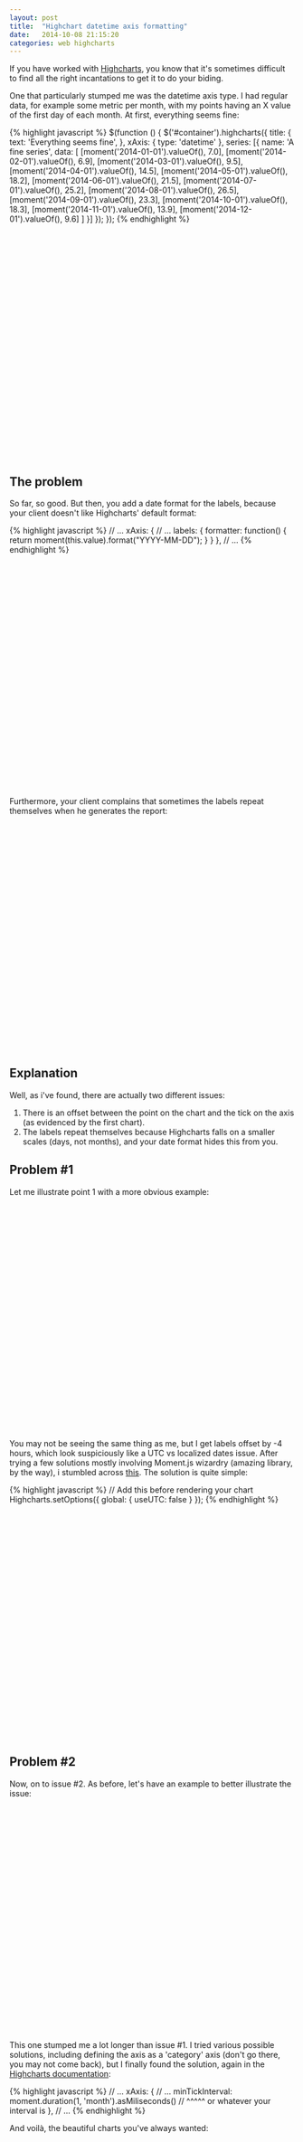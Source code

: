 ```yaml
---
layout: post
title:  "Highchart datetime axis formatting"
date:   2014-10-08 21:15:20
categories: web highcharts
---
```

<script src="http://ajax.googleapis.com/ajax/libs/jquery/1.8.2/jquery.min.js"></script>
<script src="http://momentjs.com/downloads/moment.js"></script>
<script src="http://code.highcharts.com/highcharts.js"></script>

If you have worked with [Highcharts][highcharts], you know that it's sometimes difficult to find all the right incantations to get it to do your biding.

One that particularly stumped me was the datetime axis type. I had regular data, for example some metric per month, with my points having an X value of the first day of each month. At first, everything seems fine:


{% highlight javascript %}
$(function () {
  $('#container').highcharts({
    title: {
      text: 'Everything seems fine',
    },
    xAxis: {
      type: 'datetime'
    },
    series: [{
      name: 'A fine series',
      data: [
        [moment('2014-01-01').valueOf(), 7.0],
        [moment('2014-02-01').valueOf(), 6.9],
        [moment('2014-03-01').valueOf(), 9.5],
        [moment('2014-04-01').valueOf(), 14.5],
        [moment('2014-05-01').valueOf(), 18.2],
        [moment('2014-06-01').valueOf(), 21.5],
        [moment('2014-07-01').valueOf(), 25.2],
        [moment('2014-08-01').valueOf(), 26.5],
        [moment('2014-09-01').valueOf(), 23.3],
        [moment('2014-10-01').valueOf(), 18.3],
        [moment('2014-11-01').valueOf(), 13.9],
        [moment('2014-12-01').valueOf(), 9.6]
      ]
    }]
  });
});
{% endhighlight %}

<div id="container-fine" style="min-width: 310px; height: 400px; margin: 0 auto"></div>

<script type="text/javascript">
$(function () {
  $('#container-fine').highcharts({
    title: {
      text: 'Everything seems fine',
    },
    xAxis: {
      type: 'datetime',
    },
    series: [{
      name: 'See? Fine.',
      data: [
        [moment('2014-01-01').valueOf(), 7.0],
        [moment('2014-02-01').valueOf(), 6.9],
        [moment('2014-03-01').valueOf(), 9.5],
        [moment('2014-04-01').valueOf(), 14.5],
        [moment('2014-05-01').valueOf(), 18.2],
        [moment('2014-06-01').valueOf(), 21.5],
        [moment('2014-07-01').valueOf(), 25.2],
        [moment('2014-08-01').valueOf(), 26.5],
        [moment('2014-09-01').valueOf(), 23.3],
        [moment('2014-10-01').valueOf(), 18.3],
        [moment('2014-11-01').valueOf(), 13.9],
        [moment('2014-12-01').valueOf(), 9.6]
      ]
    }]
  });
});
</script>

The problem
-----------

So far, so good. But then, you add a date format for the labels, because your client doesn't like Highcharts' default format:

{% highlight javascript %}
    // ...
    xAxis: {
      // ...
      labels: {
        formatter: function() {
          return moment(this.value).format("YYYY-MM-DD");
        }
      }
    },
    // ...
{% endhighlight %}

<div id="container-offbyone" style="min-width: 310px; height: 400px; margin: 0 auto"></div>

<script type="text/javascript">
$(function () {
  $('#container-offbyone').highcharts({
    title: {
      text: 'My Labels!',
    },
    xAxis: {
      type: 'datetime',
      labels: {
        formatter: function() {
          return moment(this.value).format("YYYY-MM");
        }
      }
    },
    series: [{
      name: 'What happened to my labels?!?',
      data: [
        [moment('2014-01-01').valueOf(), 7.0],
        [moment('2014-02-01').valueOf(), 6.9],
        [moment('2014-03-01').valueOf(), 9.5],
        [moment('2014-04-01').valueOf(), 14.5],
        [moment('2014-05-01').valueOf(), 18.2],
        [moment('2014-06-01').valueOf(), 21.5],
        [moment('2014-07-01').valueOf(), 25.2],
        [moment('2014-08-01').valueOf(), 26.5],
        [moment('2014-09-01').valueOf(), 23.3],
        [moment('2014-10-01').valueOf(), 18.3],
        [moment('2014-11-01').valueOf(), 13.9],
        [moment('2014-12-01').valueOf(), 9.6]
      ]
    }]
  });
});
</script>

Furthermore, your client complains that sometimes the labels repeat themselves when he generates the report:

<div id="container-repeatingdates" style="min-width: 310px; height: 400px; margin: 0 auto"></div>

<script type="text/javascript">
$(function () {
  $('#container-repeatingdates').highcharts({
    title: {
      text: 'What?',
    },
    xAxis: {
      type: 'datetime',
      labels: {
        formatter: function() {
          return moment(this.value).format("YYYY-MM");
        }
      }
    },
    series: [{
      name: 'That\'s impossible!',
      data: [
        [moment('2014-01-01').valueOf(), 7.0],
        [moment('2014-02-01').valueOf(), 6.9],
        [moment('2014-03-01').valueOf(), 9.5],

        /*
        */
      ]
    }]
  });
});
</script>

Explanation
-----------

Well, as i've found, there are actually two different issues:

1. There is an offset between the point on the chart and the tick on the axis (as evidenced by the first chart).
2. The labels repeat themselves because Highcharts falls on a smaller scales (days, not months), and your date format hides this from you.

Problem #1
----------

Let me illustrate point 1 with a more obvious example:

<div id="container-offbyone-worse" style="min-width: 310px; height: 400px; margin: 0 auto"></div>

<script type="text/javascript">
$(function () {
  $('#container-offbyone-worse').highcharts({
    title: {
      text: 'Issue #1',
    },
    xAxis: {
      type: 'datetime',
      labels: {
        formatter: function() {
          return moment(this.value).format("YYYY-MM-DD HH:mm:ss");
        }
      }
    },
    series: [{
      name: 'It should be obvious',
      data: [
        [moment('2014-01-01').valueOf(), 7.0],
        [moment('2014-01-02').valueOf(), 6.9],
        [moment('2014-01-03').valueOf(), 9.5],
        [moment('2014-01-04').valueOf(), 14.5],
        [moment('2014-01-05').valueOf(), 18.2],
        [moment('2014-01-06').valueOf(), 21.5],
        [moment('2014-01-07').valueOf(), 25.2],
        [moment('2014-01-08').valueOf(), 26.5],
        [moment('2014-01-09').valueOf(), 23.3],
        [moment('2014-01-10').valueOf(), 18.3],
        [moment('2014-01-11').valueOf(), 13.9],
        [moment('2014-01-12').valueOf(), 9.6]
      ]
    }]
  });
});
</script>

You may not be seeing the same thing as me, but I get labels offset by -4 hours, which look suspiciously like a UTC vs localized dates issue. After trying a few solutions mostly involving Moment.js wizardry (amazing library, by the way), i stumbled across [this][highcharts-useUTC-doc]. The solution is quite simple:

{% highlight javascript %}
// Add this before rendering your chart
Highcharts.setOptions({
  global: {
    useUTC: false
  }
});
{% endhighlight %}

<div id="container-offbyone-fixed" style="min-width: 310px; height: 400px; margin: 0 auto"></div>

<script type="text/javascript">
$(function () {
  Highcharts.setOptions({
    global: {
      useUTC: false
    }
  });
  $('#container-offbyone-fixed').highcharts({
    title: {
      text: 'Issue #1, fixed',
    },
    xAxis: {
      type: 'datetime',
      labels: {
        formatter: function() {
          return moment(this.value).format("YYYY-MM-DD HH:mm:ss");
        }
      }
    },
    series: [{
      name: 'Yay!',
      data: [
        [moment('2014-01-01').valueOf(), 7.0],
        [moment('2014-01-02').valueOf(), 6.9],
        [moment('2014-01-03').valueOf(), 9.5],
        [moment('2014-01-04').valueOf(), 14.5],
        [moment('2014-01-05').valueOf(), 18.2],
        [moment('2014-01-06').valueOf(), 21.5],
        [moment('2014-01-07').valueOf(), 25.2],
        [moment('2014-01-08').valueOf(), 26.5],
        [moment('2014-01-09').valueOf(), 23.3],
        [moment('2014-01-10').valueOf(), 18.3],
        [moment('2014-01-11').valueOf(), 13.9],
        [moment('2014-01-12').valueOf(), 9.6]
      ]
    }]
  });
});
</script>

Problem #2
----------

Now, on to issue #2. As before, let's have an example to better illustrate the issue:

<div id="container-repeatingdates-days" style="min-width: 310px; height: 400px; margin: 0 auto"></div>

<script type="text/javascript">
$(function () {
  $('#container-repeatingdates-days').highcharts({
    title: {
      text: 'Issue #2',
    },
    xAxis: {
      type: 'datetime',
      labels: {
        formatter: function() {
          return moment(this.value).format("YYYY-MM-DD");
        }
      }
    },
    series: [{
      name: 'Those are not months',
      data: [
        [moment('2014-01-01').valueOf(), 7.0],
        [moment('2014-02-01').valueOf(), 6.9],
        [moment('2014-03-01').valueOf(), 9.5]
      ]
    }]
  });
});
</script>

This one stumped me a lot longer than issue #1. I tried various possible solutions, including defining the axis as a 'category' axis (don't go there, you may not come back), but I finally found the solution, again in the [Highcharts documentation][highcharts-minTickInterval]:

{% highlight javascript %}
    // ...
    xAxis: {
      // ...
      minTickInterval: moment.duration(1, 'month').asMiliseconds()
      //                                   ^^^^^ or whatever your interval is
    },
    // ...
{% endhighlight %}

And voilà, the beautiful charts you've always wanted:

<div id="container-repeatingdates-fixed" style="min-width: 310px; height: 400px; margin: 0 auto"></div>

<script type="text/javascript">
$(function () {
  $('#container-repeatingdates-fixed').highcharts({
    title: {
      text: 'Issue #2, fixed',
    },
    xAxis: {
      type: 'datetime',
      minTickInterval: moment.duration(1, 'month').asMilliseconds(),
      labels: {
        formatter: function() {
          return moment(this.value).format("YYYY-MM");
        }
      }
    },
    series: [{
      name: 'Those ARE months',
      data: [
        [moment('2014-01-01').valueOf(), 7.0],
        [moment('2014-02-01').valueOf(), 6.9],
        [moment('2014-03-01').valueOf(), 9.5]
      ]
    }]
  });
});
</script>

Conclusion
----------

Highcharts is a very powerful library, but it can be hard sometimes to get it to do exactly what you want. However, as we've demonstrated here, there's usually a way. Feel free to tweet me any question.

[highcharts]:                 http://www.highcharts.com/
[highcharts-useUTC-doc]:      http://api.highcharts.com/highcharts#global.useUTC
[highcharts-minTickInterval]: http://api.highcharts.com/highcharts#xAxis.minTickInterval
